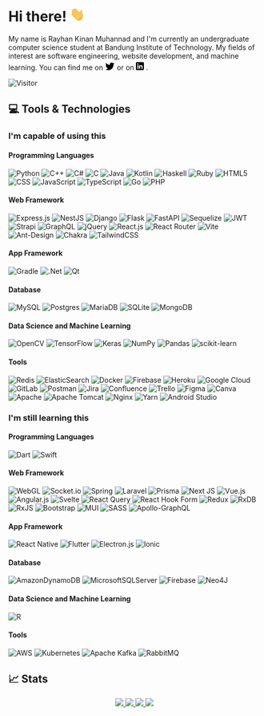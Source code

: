 # Hi there! <img src="wave.gif" width="30px">

My name is Rayhan Kinan Muhannad and I'm currently an undergraduate computer science student at Bandung Institute of Technology. My fields of interest are software engineering, website development, and machine learning. You can find me on [![Twitter][1.1]][1] or on [![LinkedIn][2.1]][2] .

![Visitor](https://visitor-badge.glitch.me/badge?page_id=rayhankinan.rayhankinan)

## 💻 Tools & Technologies

### I'm capable of using this

#### Programming Languages

![Python](https://img.shields.io/badge/Python-3776AB?style=for-the-badge&logo=python&logoColor=white)
![C++](https://img.shields.io/badge/C%2B%2B-00599C?style=for-the-badge&logo=c%2B%2B&logoColor=white)
![C#](https://img.shields.io/badge/c%23-%23239120.svg?style=for-the-badge&logo=c-sharp&logoColor=white)
![C](https://img.shields.io/badge/C-00599C?style=for-the-badge&logo=c&logoColor=white)
![Java](https://img.shields.io/badge/Java-ED8B00?style=for-the-badge&logo=java&logoColor=white)
![Kotlin](https://img.shields.io/badge/Kotlin-0095D5?&style=for-the-badge&logo=kotlin&logoColor=white)
![Haskell](https://img.shields.io/badge/Haskell-5e5086?style=for-the-badge&logo=haskell&logoColor=white)
![Ruby](https://img.shields.io/badge/ruby-%23CC342D.svg?style=for-the-badge&logo=ruby&logoColor=white)
![HTML5](https://img.shields.io/badge/HTML5-E34F26?style=for-the-badge&logo=html5&logoColor=white)
![CSS](https://img.shields.io/badge/CSS-239120?&style=for-the-badge&logo=css3&logoColor=white)
![JavaScript](https://img.shields.io/badge/JavaScript-F7DF1E?style=for-the-badge&logo=javascript&logoColor=black)
![TypeScript](https://img.shields.io/badge/typescript-%23007ACC.svg?style=for-the-badge&logo=typescript&logoColor=white)
![Go](https://img.shields.io/badge/go-%2300ADD8.svg?style=for-the-badge&logo=go&logoColor=white)
![PHP](https://img.shields.io/badge/php-%23777BB4.svg?style=for-the-badge&logo=php&logoColor=white)

#### Web Framework

![Express.js](https://img.shields.io/badge/express.js-%23404d59.svg?style=for-the-badge&logo=express&logoColor=%2361DAFB)
![NestJS](https://img.shields.io/badge/nestjs-%23E0234E.svg?style=for-the-badge&logo=nestjs&logoColor=white)
![Django](https://img.shields.io/badge/Django-092E20?style=for-the-badge&logo=django&logoColor=white)
![Flask](https://img.shields.io/badge/Flask-000000?style=for-the-badge&logo=flask&logoColor=white)
![FastAPI](https://img.shields.io/badge/FastAPI-005571?style=for-the-badge&logo=fastapi)
![Sequelize](https://img.shields.io/badge/Sequelize-52B0E7?style=for-the-badge&logo=Sequelize&logoColor=white)
![JWT](https://img.shields.io/badge/JWT-black?style=for-the-badge&logo=JSON%20web%20tokens)
![Strapi](https://img.shields.io/badge/strapi-%232E7EEA.svg?style=for-the-badge&logo=strapi&logoColor=white)
![GraphQL](https://img.shields.io/badge/-GraphQL-E10098?style=for-the-badge&logo=graphql&logoColor=white)
![jQuery](https://img.shields.io/badge/jquery-%230769AD.svg?style=for-the-badge&logo=jquery&logoColor=white)
![React.js](https://img.shields.io/badge/React-20232A?style=for-the-badge&logo=react&logoColor=61DAFB)
![React Router](https://img.shields.io/badge/React_Router-CA4245?style=for-the-badge&logo=react-router&logoColor=white)
![Vite](https://img.shields.io/badge/vite-%23646CFF.svg?style=for-the-badge&logo=vite&logoColor=white)
![Ant-Design](https://img.shields.io/badge/-AntDesign-%230170FE?style=for-the-badge&logo=ant-design&logoColor=white)
![Chakra](https://img.shields.io/badge/chakra-%234ED1C5.svg?style=for-the-badge&logo=chakraui&logoColor=white)
![TailwindCSS](https://img.shields.io/badge/tailwindcss-%2338B2AC.svg?style=for-the-badge&logo=tailwind-css&logoColor=white)

#### App Framework

![Gradle](https://img.shields.io/badge/Gradle-02303A.svg?style=for-the-badge&logo=Gradle&logoColor=white)
![.Net](https://img.shields.io/badge/.NET-5C2D91?style=for-the-badge&logo=.net&logoColor=white)
![Qt](https://img.shields.io/badge/Qt-%23217346.svg?style=for-the-badge&logo=Qt&logoColor=white)

#### Database

![MySQL](https://img.shields.io/badge/MySQL-00000F?style=for-the-badge&logo=mysql&logoColor=white)
![Postgres](https://img.shields.io/badge/postgres-%23316192.svg?style=for-the-badge&logo=postgresql&logoColor=white)
![MariaDB](https://img.shields.io/badge/MariaDB-003545?style=for-the-badge&logo=mariadb&logoColor=white)
![SQLite](https://img.shields.io/badge/sqlite-%2307405e.svg?style=for-the-badge&logo=sqlite&logoColor=white)
![MongoDB](https://img.shields.io/badge/MongoDB-%234ea94b.svg?style=for-the-badge&logo=mongodb&logoColor=white)

#### Data Science and Machine Learning

![OpenCV](https://img.shields.io/badge/opencv-%23white.svg?style=for-the-badge&logo=opencv&logoColor=white)
![TensorFlow](https://img.shields.io/badge/TensorFlow-%23FF6F00.svg?style=for-the-badge&logo=TensorFlow&logoColor=white)
![Keras](https://img.shields.io/badge/Keras-%23D00000.svg?style=for-the-badge&logo=Keras&logoColor=white)
![NumPy](https://img.shields.io/badge/numpy-%23013243.svg?style=for-the-badge&logo=numpy&logoColor=white)
![Pandas](https://img.shields.io/badge/pandas-%23150458.svg?style=for-the-badge&logo=pandas&logoColor=white)
![scikit-learn](https://img.shields.io/badge/scikit--learn-%23F7931E.svg?style=for-the-badge&logo=scikit-learn&logoColor=white)

#### Tools

![Redis](https://img.shields.io/badge/redis-%23DD0031.svg?style=for-the-badge&logo=redis&logoColor=white)
![ElasticSearch](https://img.shields.io/badge/-ElasticSearch-005571?style=for-the-badge&logo=elasticsearch)
![Docker](https://img.shields.io/badge/docker-%230db7ed.svg?style=for-the-badge&logo=docker&logoColor=white)
![Firebase](https://img.shields.io/badge/firebase-%23039BE5.svg?style=for-the-badge&logo=firebase)
![Heroku](https://img.shields.io/badge/heroku-%23430098.svg?style=for-the-badge&logo=heroku&logoColor=white)
![Google Cloud](https://img.shields.io/badge/GoogleCloud-%234285F4.svg?style=for-the-badge&logo=google-cloud&logoColor=white)
![GitLab](https://img.shields.io/badge/gitlab-%23181717.svg?style=for-the-badge&logo=gitlab&logoColor=white)
![Postman](https://img.shields.io/badge/Postman-FF6C37?style=for-the-badge&logo=postman&logoColor=white)
![Jira](https://img.shields.io/badge/jira-%230A0FFF.svg?style=for-the-badge&logo=jira&logoColor=white)
![Confluence](https://img.shields.io/badge/confluence-%23172BF4.svg?style=for-the-badge&logo=confluence&logoColor=white)
![Trello](https://img.shields.io/badge/Trello-%23026AA7.svg?style=for-the-badge&logo=Trello&logoColor=white)
![Figma](https://img.shields.io/badge/figma-%23F24E1E.svg?style=for-the-badge&logo=figma&logoColor=white)
![Canva](https://img.shields.io/badge/Canva-%2300C4CC.svg?style=for-the-badge&logo=Canva&logoColor=white)
![Apache](https://img.shields.io/badge/apache-%23D42029.svg?style=for-the-badge&logo=apache&logoColor=white)
![Apache Tomcat](https://img.shields.io/badge/apache%20tomcat-%23F8DC75.svg?style=for-the-badge&logo=apache-tomcat&logoColor=black)
![Nginx](https://img.shields.io/badge/nginx-%23009639.svg?style=for-the-badge&logo=nginx&logoColor=white)
![Yarn](https://img.shields.io/badge/yarn-%232C8EBB.svg?style=for-the-badge&logo=yarn&logoColor=white)
![Android Studio](https://img.shields.io/badge/Android%20Studio-3DDC84.svg?style=for-the-badge&logo=android-studio&logoColor=white)

### I'm still learning this

#### Programming Languages

![Dart](https://img.shields.io/badge/dart-%230175C2.svg?style=for-the-badge&logo=dart&logoColor=white)
![Swift](https://img.shields.io/badge/swift-F54A2A?style=for-the-badge&logo=swift&logoColor=white)

#### Web Framework

![WebGL](https://img.shields.io/badge/WebGL-990000?logo=webgl&logoColor=white&style=for-the-badge)
![Socket.io](https://img.shields.io/badge/Socket.io-black?style=for-the-badge&logo=socket.io&badgeColor=010101)
![Spring](https://img.shields.io/badge/spring-%236DB33F.svg?style=for-the-badge&logo=spring&logoColor=white)
![Laravel](https://img.shields.io/badge/laravel-%23FF2D20.svg?style=for-the-badge&logo=laravel&logoColor=white)
![Prisma](https://img.shields.io/badge/Prisma-3982CE?style=for-the-badge&logo=Prisma&logoColor=white)
![Next JS](https://img.shields.io/badge/Next-black?style=for-the-badge&logo=next.js&logoColor=white)
![Vue.js](https://img.shields.io/badge/vuejs-%2335495e.svg?style=for-the-badge&logo=vuedotjs&logoColor=%234FC08D)
![Angular.js](https://img.shields.io/badge/angular.js-%23E23237.svg?style=for-the-badge&logo=angularjs&logoColor=white)
![Svelte](https://img.shields.io/badge/svelte-%23f1413d.svg?style=for-the-badge&logo=svelte&logoColor=white)
![React Query](https://img.shields.io/badge/-React%20Query-FF4154?style=for-the-badge&logo=react%20query&logoColor=white)
![React Hook Form](https://img.shields.io/badge/React%20Hook%20Form-%23EC5990.svg?style=for-the-badge&logo=reacthookform&logoColor=white)
![Redux](https://img.shields.io/badge/redux-%23593d88.svg?style=for-the-badge&logo=redux&logoColor=white)
![RxDB](https://img.shields.io/badge/rxdb-%238D1F89.svg?style=for-the-badge&logo=rxdb&logoColor=white)
![RxJS](https://img.shields.io/badge/rxjs-%23B7178C.svg?style=for-the-badge&logo=reactivex&logoColor=white)
![Bootstrap](https://img.shields.io/badge/bootstrap-%23563D7C.svg?style=for-the-badge&logo=bootstrap&logoColor=white)
![MUI](https://img.shields.io/badge/MUI-%230081CB.svg?style=for-the-badge&logo=mui&logoColor=white)
![SASS](https://img.shields.io/badge/SASS-hotpink.svg?style=for-the-badge&logo=SASS&logoColor=white)
![Apollo-GraphQL](https://img.shields.io/badge/-ApolloGraphQL-311C87?style=for-the-badge&logo=apollo-graphql)

#### App Framework

![React Native](https://img.shields.io/badge/react_native-%2320232a.svg?style=for-the-badge&logo=react&logoColor=%2361DAFB)
![Flutter](https://img.shields.io/badge/Flutter-%2302569B.svg?style=for-the-badge&logo=Flutter&logoColor=white)
![Electron.js](https://img.shields.io/badge/Electron-191970?style=for-the-badge&logo=Electron&logoColor=white)
![Ionic](https://img.shields.io/badge/Ionic-%233880FF.svg?style=for-the-badge&logo=Ionic&logoColor=white)

#### Database

![AmazonDynamoDB](https://img.shields.io/badge/Amazon%20DynamoDB-4053D6?style=for-the-badge&logo=Amazon%20DynamoDB&logoColor=white)
![MicrosoftSQLServer](https://img.shields.io/badge/Microsoft%20SQL%20Server-CC2927?style=for-the-badge&logo=microsoft%20sql%20server&logoColor=white)
![Firebase](https://img.shields.io/badge/Firebase-039BE5?style=for-the-badge&logo=Firebase&logoColor=white)
![Neo4J](https://img.shields.io/badge/Neo4j-008CC1?style=for-the-badge&logo=neo4j&logoColor=white)

#### Data Science and Machine Learning

![R](https://img.shields.io/badge/R-276DC3?style=for-the-badge&logo=r&logoColor=white)

#### Tools

![AWS](https://img.shields.io/badge/Amazon_AWS-232F3E?style=for-the-badge&logo=amazon-aws&logoColor=white)
![Kubernetes](https://img.shields.io/badge/kubernetes-%23326ce5.svg?style=for-the-badge&logo=kubernetes&logoColor=white)
![Apache Kafka](https://img.shields.io/badge/Apache%20Kafka-000?style=for-the-badge&logo=apachekafka)
![RabbitMQ](https://img.shields.io/badge/Rabbitmq-FF6600?style=for-the-badge&logo=rabbitmq&logoColor=white)

## 📈 Stats
<p align="center">
    <a href="https://github.com/rayhankinan/rayhankinan">
        <img src="https://github-readme-activity-graph.cyclic.app/graph?username=rayhankinan&theme=xcode" />
    </a>
    <a href="https://github.com/rayhankinan/rayhankinan">
        <img src="https://github-profile-trophy.vercel.app/?username=rayhankinan&column=-1&theme=dracula" />
    </a>
    <a href="https://github.com/rayhankinan/rayhankinan">
        <img src="https://github-readme-stats.vercel.app/api/top-langs/?username=rayhankinan&show_icons=true&count_private=true&include_all_commits=true&layout=compact&langs_count=8&theme=dracula" />
    </a>
    <a href="https://github.com/rayhankinan/rayhankinan">
        <img src="https://github-readme-stats.vercel.app/api?username=rayhankinan&show_icons=true&count_private=true&theme=dracula" />
    </a>
</p>

[1.1]: twitter.png
[2.1]: linkedin.png

[1]: https://twitter.com/rayhankinanm
[2]: https://www.linkedin.com/in/rayhan-kinan-muhannad-2a4533206/
